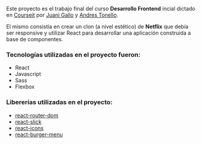 Este proyecto es el trabajo final del curso **Desarrollo Frontend** incial dictado en [Courseit](http://courseit.io) por [Juani Gallo](https://twitter.com/JuaniGallo) y [Andres Tonello](https://twitter.com/AndreusCafe).

El mismo consistía en crear un clon (a nivel estético) de **Netflix** que debía ser responsive y utilizar React para desarrollar una aplicación construida a base de componentes.

### Tecnologías utilizadas en el proyecto fueron:

- React
- Javascript
- Sass
- Flexbox

### Libererías utilizadas en el proyecto:

- [react-router-dom](https://reactrouter.com/)
- [react-slick](https://react-slick.neostack.com/)
- [react-icons](https://react-icons.github.io/react-icons/)
- [react-burger-menu](https://github.com/negomi/react-burger-menu)
